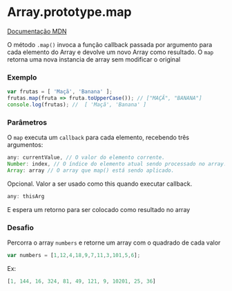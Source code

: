 # Array.prototype.map

[Documentação MDN](https://developer.mozilla.org/pt-BR/docs/Web/JavaScript/Reference/Global_Objects/Array/map)

O método `.map()` invoca a função callback passada por argumento para cada elemento do Array e devolve um novo Array como resultado.
O `map` retorna uma nova instancia de array sem modificar o original

### Exemplo

```javascript
var frutas = [ 'Maçã', 'Banana' ];
frutas.map(fruta => fruta.toUpperCase()); // ["MAÇÃ", "BANANA"]
console.log(frutas); //  [ 'Maçã', 'Banana' ]
```

### Parâmetros

O `map` executa um `callback` para cada elemento, recebendo três argumentos:

```javascript
any: currentValue, // O valor do elemento corrente.
Number: index, // O índice do elemento atual sendo processado no array.
Array: array // O array que map() está sendo aplicado.
```

Opcional. Valor a ser usado como this quando executar callback.
```javascript
any: thisArg
```

E espera um retorno para ser colocado como resultado no array

### Desafio

Percorra o array `numbers` e retorne um array com o quadrado de cada valor

```javascript
var numbers = [1,12,4,18,9,7,11,3,101,5,6];
```

Ex: 
```javascript
[1, 144, 16, 324, 81, 49, 121, 9, 10201, 25, 36]
```
